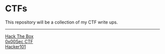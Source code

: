# CTFs


This repository will be a collection of my CTF write ups.

<hr>

[Hack The Box][1]<br />
[0x00Sec CTF][2]<br />
[Hacker101][3]<br />



[1]: ./HTB
[2]: ./0x00sec
[3]: ./Hacker101

